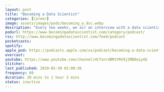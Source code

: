 ```yaml
---
layout: post
title: "Becoming a Data Scientist"
categories: [Career]
image: assets/images/pods/becoming_a_dsc.webp
description: "Every two weeks, we air an interview with a data scientist or someone on their way to becoming a data scientist, to learn about their path to get to where they are today. We also discuss a data science learning activity for the Becoming a Data Scientist Learning Club.<br><br>Topic tags: data science, data analysis, databases, careers, education, learning, technology, python, R, computer programming, statistics, business, machine learning"
podurl: https://www.becomingadatascientist.com/category/podcast/
rss: http://www.becomingadatascientist.com/feed/podcast
pocketcasts:
spotify:
apple_pod: https://podcasts.apple.com/us/podcast/becoming-a-data-scientist-podcast/id1076448558
overcast:
youtube: https://www.youtube.com/channel/UCfxnrdBM1YRV9j2MB8aiy4Q
stitcher:
last_published: 2019-05-30 03:00:36
frequency: 60
duration: 30 mins to 1 hour 3 mins
status: inactive
---
```

